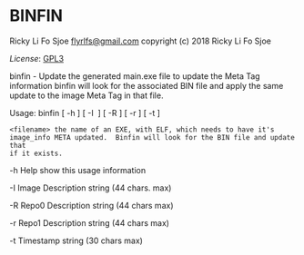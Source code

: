 BINFIN
=======

Ricky Li Fo Sjoe <flyrlfs@gmail.com>
copyright (c) 2018 Ricky Li Fo Sjoe

*License*: [GPL3](https://opensource.org/licenses/GPL-3.0)

binfin - Update the generated main.exe file to update the Meta Tag information
    binfin will look for the associated BIN file and apply the same update
    to the image Meta Tag in that file.

Usage: binfin [ -h ]
    [ -I <Img Desc.> ] [ -R <Repo0 Desc.> ] [ -r <Repo1 Desc.> ]
    [ -t <timestamp> ] <filename>

    <filename> the name of an EXE, with ELF, which needs to have it's
    image_info META updated.  Binfin will look for the BIN file and update that
    if it exists.

-h
    Help show this usage information

-I
    Image Description string (44 chars. max)

-R
    Repo0 Description string (44 chars max)

-r
    Repo1 Description string (44 chars max)

-t
    Timestamp string (30 chars max)





